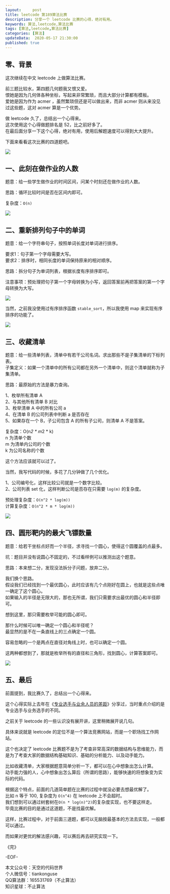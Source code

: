 ```yaml
---   
layout:     post  
title: leetcode 第189算法比赛
description: 分享一个 leetcode 比赛的心得，绝对有用。  
keywords: 算法,leetcode,算法比赛  
tags: [算法,leetcode,算法比赛]    
categories: [算法]  
updateData:  2020-05-17 21:30:00  
published: true  
---  
```



## 零、背景  


这次继续在中文 leetcode 上做算法比赛。  


前三题比较水，第四题几何题我又恨又爱。  
恨她是因为几何体各种坐标，写起来非常繁琐，而且大部分计算都有模板。  
爱她是因为作为 acmer ，虽然繁琐但还是可以做出来，而非 acmer 则从来没见过这些题，这对 acmer 算是一个优势。  


做 leetcode 久了，总结出一个心得来。  
这次使用这个心得做题排名是 52，比之前好多了。  
在最后面分享一下这个心得，绝对有用，使用后解题速度可以得到大大提升。  


下面来看看这次比赛的四道题吧。  


![](https://res2020.tiankonguse.com/images/2020/05/17/001.png)  


## 一、此刻在做作业的人数  


题意：给一些学生做作业的时间区间，问某个时刻还在做作业的人数。  


思路：循环比较时间是否在区间内即可。  


复杂度：`O(n)`  


![](https://res2020.tiankonguse.com/images/2020/05/17/002.png)  


## 二、重新排列句子中的单词  


题意：给一个字符串句子，按照单词长度对单词进行排序。  


要求1：句子第一个字母需要大写。  
要求2：排序时，相同长度的单词保持原来的相对顺序。  


思路：拆分句子为单词列表，根据长度有序排序即可。  


注意事项：预处理把句子第一个字母转换为小写，返回答案前再把答案的第一个字母转换为大写。  



![](https://res2020.tiankonguse.com/images/2020/05/17/003.png)  



当然，之前我没使用过有序排序函数 `stable_sort`，所以我使用 map 来实现有序排序的功能了。  


![](https://res2020.tiankonguse.com/images/2020/05/17/004.png)  



## 三、收藏清单  


题意：给一些清单列表，清单中有若干公司名词。求出那些不是子集清单的下标列表。    
子集定义：如果一个清单中的所有公司都在另外一个清单中，则这个清单就称为子集清单。  



思路：最原始的方法是暴力查询。  


1、枚举所有清单 A  
2、与其他所有清单 B 对比  
3、枚举清单 A 中的所有公司 a  
4、在清单 B 的公司列表中判断 a 是否存在  
5、如果存在一个 B，子公司包含 A 的所有子公司，则清单 A 不是答案。  


复杂度：O(n*2 * m*2 * k)  
n 为清单个数  
m 为清单内公司的个数  
k 为公司名称的个数  


这个方法应该就可以过了。  


当然，我写代码的时候，多花了几分钟做了几个优化。  


1、公司编号化，这样比较公司就是一个数字比较。  
2、公司列表 set 化，这样判断公司是否存在只需要 `log(m)` 的复杂度。  


预处理复杂度：`O(n^2 * log(m))`  
计算复杂度：`O(n^2 * m * log(m))`  


![](https://res2020.tiankonguse.com/images/2020/05/17/005.png)  



## 四、圆形靶内的最大飞镖数量  


题意：给若干坐标点好而一个半径，求寻找一个圆心，使得这个圆覆盖的点最多。  


坑：题目并没有说圆心不固定的，不过看样例可以推测出这个题意。  



思路：本来想二分，发现没法拆分子问题，放弃二分。  


我们换个思路。  
假设我们已经找到一个最优圆心，此时应该有几个点刚好在圆上，也就是这些点唯一确定了这个圆心。  
如果输入的半径是无限大的，那也无所谓，我们只需要求出最优的圆心和半径即可。  


想到这里，那只需要枚举可能的圆心即可。   


那什么时候可以唯一确定一个圆心和半径呢？  
最显然的是不在一条直线上的三点确定一个圆。  


容易忽略的一个是两点在直径对角线上时，也可以确定一个圆。  


这两种都想到了，那就是枚举所有的直径和三角形，找到圆心，计算答案即可。  



![](https://res2020.tiankonguse.com/images/2020/05/17/006.png)  


## 五、最后  


前面提到，我比赛久了，总结出一个心得来。  


这个心得实际上去年在《[专业选手与业余人员的差距](https://mp.weixin.qq.com/s/JCwMTqfeOdFEMcfNkf8mKQ)》分享过，当时重点介绍的是专业选手与业务选手的不同。  


之前关于 leetcode 的一些认识没有展开讲，这里稍微展开说几句。  


具体来说就是 leetcode 的定位不是一个算法竞赛网站，而是一个职场找工作网站。  


这个也决定了 leetcode 比赛题不是为了考查非常高深的数据结构与思维能力，而是为了考查大家的数据结构基础知识、基础的分析能力、以及动手能力。  


比如收藏清单，大家根据题意简单分析一下，都可以在心中想象出怎么计算。  
动手能力强的人，心中想象出怎么算后（所谓的思路），能够快速的将想象变为实际的代码。  


根据这个特点，前面的几道简单题在比赛的过程中就没必要去想最优解了。  
比如 n 等于 100, 复杂度为 `O(n^4)` 在 leetcode 上不会超时。  
我们想到可以通过树套树在`O(n * log(n)^2)`的复杂度实现，也不要这样走。  
毕竟比赛的目的是通过这道题，不是找最优解。  


这样，比赛过程中，对于前面三道题，都可以无脑按最基本的方法去实现，一般都可以通过。  


而如果对更优的解法感兴趣，可以赛后再去研究实现一下。  



《完》  


-EOF-  



本文公众号：天空的代码世界  
个人微信号：tiankonguse  
QQ算法群：165531769（不止算法）  
知识星球：不止算法  

